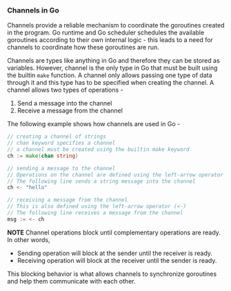 ### Channels in Go
Channels provide a reliable mechanism to coordinate the goroutines created in the program. Go runtime and Go scheduler schedules the available goroutines according to their own internal logic - this leads to a need for channels to coordinate how these goroutines are run.

Channels are types like anything in Go and therefore they can be stored as variables. However, channel is the only type in Go that must be built using the builtin `make` function.
A channel only allows passing one type of data through it and this type has to be specified when creating the channel. A channel allows two types of operations - 
1. Send a message into the channel
2. Receive a message from the channel

The following example shows how channels are used in Go - 
```go
// creating a channel of strings
// chan keyword specifies a channel
// a channel must be created using the builtin make keyword
ch := make(chan string)

// sending a message to the channel
// Operations on the channel are defined using the left-arrow operator (<-)
// The following line sends a string message into the channel
ch <- "hello"

// receiving a message from the channel
// This is also defined using the left-arrow operator (<-)
// The following line receives a message from the channel
msg := <- ch
```

**NOTE**
Channel operations block until complementary operations are ready. In other words, 
 - Sending operation will block at the sender until the receiver is ready.
 - Receiving operation will block at the receiver until the sender is ready.

This blocking behavior is what allows channels to synchronize goroutines and help them communicate with each other.

